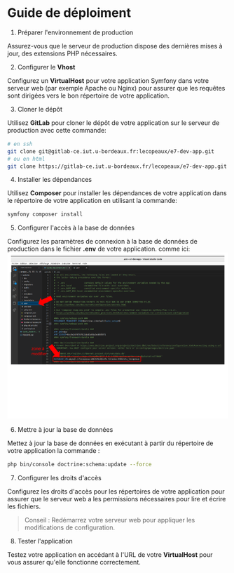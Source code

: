 # Guide de déploiment 


1. Préparer l'environnement de production 

Assurez-vous que le serveur de production dispose des dernières mises à jour, des extensions PHP nécessaires.

2. Configurer le __Vhost__

Configurez un __VirtualHost__ pour votre application Symfony dans votre serveur web (par exemple Apache ou Nginx) pour assurer que les requêtes sont dirigées vers le bon répertoire de votre application.

3. Cloner le dépôt

Utilisez __GitLab__ pour cloner le dépôt de votre application sur le serveur de production avec cette commande:

```bash
# en ssh
git clone git@gitlab-ce.iut.u-bordeaux.fr:lecopeaux/e7-dev-app.git
# ou en html
git clone https://gitlab-ce.iut.u-bordeaux.fr/lecopeaux/e7-dev-app.git
```

4. Installer les dépendances 

Utilisez __Composer__ pour installer les dépendances de votre application dans le répertoire de votre application en utilisant la commande: 

```bash
symfony composer install
```

5. Configurer l'accès à la base de données 

Configurez les paramètres de connexion à la base de données de production dans le fichier __.env__ de votre application.
comme ici:
![](env.png)

6. Mettre à jour la base de données

Mettez à jour la base de données en exécutant à partir du répertoire de votre application la commande : 

```bash
php bin/console doctrine:schema:update --force 
```

7. Configurer les droits d'accès

Configurez les droits d'accès pour les répertoires de votre application pour assurer que le serveur web a les permissions nécessaires pour lire et écrire les fichiers.

> Conseil : Redémarrez votre serveur web pour appliquer les modifications de configuration.

8. Tester l'application

Testez votre application en accédant à l'URL de votre __VirtualHost__ pour vous assurer qu'elle fonctionne correctement.